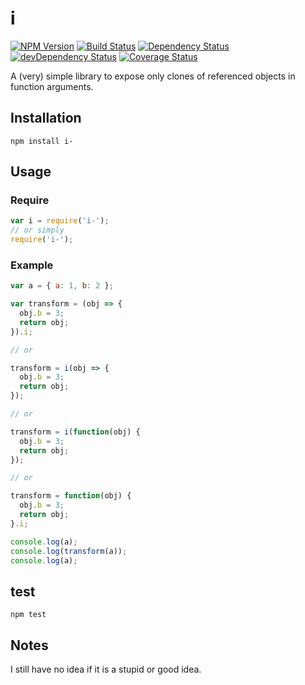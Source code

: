 # i
[![NPM Version](https://img.shields.io/npm/v/is-modular.svg)](https://www.npmjs.com/package/is-modular)
[![Build Status](https://travis-ci.org/MD4/i.svg?branch=master)](https://travis-ci.org/MD4/i)
[![Dependency Status](https://david-dm.org/MD4/i.svg)](https://david-dm.org/MD4/i)
[![devDependency Status](https://david-dm.org/MD4/i/dev-status.svg)](https://david-dm.org/MD4/i#info=devDependencies)
[![Coverage Status](https://coveralls.io/repos/github/MD4/i/badge.svg?branch=master)](https://coveralls.io/github/MD4/i?branch=master)

A (very) simple library to expose only clones of referenced objects in function arguments.

## Installation

```npm install i-```

## Usage

### Require

```javascript
var i = require('i-');
// or simply
require('i-');
```

### Example

```javascript
var a = { a: 1, b: 2 };

var transform = (obj => {
  obj.b = 3;
  return obj;
}).i;

// or

transform = i(obj => {
  obj.b = 3;
  return obj;
});

// or

transform = i(function(obj) {
  obj.b = 3;
  return obj;
});

// or

transform = function(obj) {
  obj.b = 3;
  return obj;
}.i;

console.log(a);
console.log(transform(a));
console.log(a);
```

## test
```npm test```

## Notes

I still have no idea if it is a stupid or good idea.
